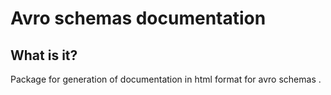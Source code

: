 # Avro schemas documentation

## What is it?

Package for generation of documentation in html format for avro schemas .
